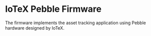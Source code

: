 
# IoTeX Pebble Firmware

The firmware implements the asset tracking application using Pebble hardware designed by IoTeX.
